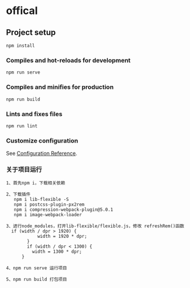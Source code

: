 <!--
 * @Author: your name
 * @Date: 2021-01-21 10:41:23
 * @LastEditTime: 2021-01-25 11:56:19
 * @LastEditors: Please set LastEditors
 * @Description: In User Settings Edit
 * @FilePath: \offical\README.md
-->
# offical

## Project setup
```
npm install
```

### Compiles and hot-reloads for development
```
npm run serve
```

### Compiles and minifies for production
```
npm run build
```

### Lints and fixes files
```
npm run lint
```

### Customize configuration
See [Configuration Reference](https://cli.vuejs.org/config/).


### 关于项目运行
```
1、首先npm i，下载相关依赖
```

```
2、下载插件
   npm i lib-flexible -S 
   npm i postcss-plugin-px2rem 
   npm i compression-webpack-plugin@5.0.1
   npm i image-webpack-loader
```

```
3、进行node_modules，打开lib-flexible/flexible.js，修改 refreshRem()函数
  if (width / dpr > 1920) {
            width = 1920 * dpr;
        }
        if (width / dpr < 1300) {
          width = 1300 * dpr;
      }

```
```
4、npm run serve 运行项目
```
```
5、npm run build 打包项目
```